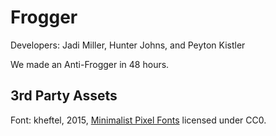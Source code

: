 # Frogger
Developers: Jadi Miller, Hunter Johns, and Peyton Kistler

We made an Anti-Frogger in 48 hours.

## 3rd Party Assets

Font:
kheftel, 2015, [Minimalist Pixel Fonts](https://opengameart.org/content/minimalist-pixel-fonts) licensed under CC0.
